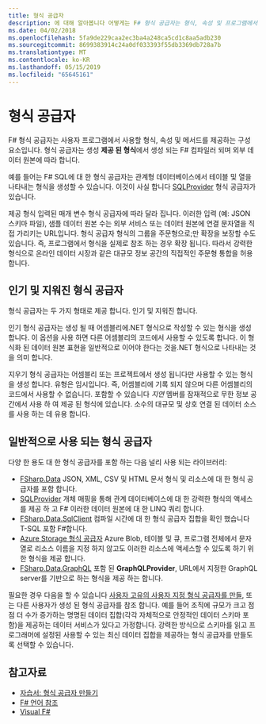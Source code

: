 ```yaml
---
title: 형식 공급자
description: 에 대해 알아봅니다 어떻게는 F# 형식 공급자는 형식, 속성 및 프로그램에서 사용할 메서드를 제공 하는 구성 요소입니다.
ms.date: 04/02/2018
ms.openlocfilehash: 5fa9de229caa2ec3ba4a248ca5cd1c8aa5adb230
ms.sourcegitcommit: 8699383914c24a0df033393f55db3369db728a7b
ms.translationtype: MT
ms.contentlocale: ko-KR
ms.lasthandoff: 05/15/2019
ms.locfileid: "65645161"
---
```

# <a name="type-providers"></a>형식 공급자

F# 형식 공급자는 사용자 프로그램에서 사용할 형식, 속성 및 메서드를 제공하는 구성 요소입니다. 형식 공급자는 생성 **제공 된 형식**에서 생성 되는 F# 컴파일러 되며 외부 데이터 원본에 따라 합니다.

예를 들어는 F# SQL에 대 한 형식 공급자는 관계형 데이터베이스에서 테이블 및 열을 나타내는 형식을 생성할 수 있습니다. 이것이 사실 합니다 [SQLProvider](https://fsprojects.github.io/SQLProvider/) 형식 공급자가 있습니다.

제공 형식 입력된 매개 변수 형식 공급자에 따라 달라 집니다. 이러한 입력 (예: JSON 스키마 파일), 샘플 데이터 원본 수는 외부 서비스 또는 데이터 원본에 연결 문자열을 직접 가리키는 URL입니다. 형식 공급자 형식의 그룹을 주문형으로;만 확장을 보장할 수도 있습니다. 즉, 프로그램에서 형식을 실제로 참조 하는 경우 확장 됩니다. 따라서 강력한 형식으로 온라인 데이터 시장과 같은 대규모 정보 공간의 직접적인 주문형 통합을 허용합니다.

## <a name="generative-and-erased-type-providers"></a>인기 및 지워진 형식 공급자

형식 공급자는 두 가지 형태로 제공 합니다. 인기 및 지워진 합니다.

인기 형식 공급자는 생성 될 때 어셈블리에.NET 형식으로 작성할 수 있는 형식을 생성 합니다. 이 옵션을 사용 하면 다른 어셈블리의 코드에서 사용할 수 있도록 합니다. 이 형식화 된 데이터 원본 표현을 일반적으로 이어야 한다는 것을.NET 형식으로 나타내는 것을 의미 합니다.

지우기 형식 공급자는 어셈블리 또는 프로젝트에서 생성 됩니다만 사용할 수 있는 형식을 생성 합니다. 유형은 임시입니다. 즉, 어셈블리에 기록 되지 않으며 다른 어셈블리의 코드에서 사용할 수 없습니다. 포함할 수 있습니다 *지연* 멤버를 잠재적으로 무한 정보 공간에서 사용 하 여 제공 된 형식에 있습니다. 소수의 대규모 및 상호 연결 된 데이터 소스를 사용 하는 데 유용 합니다.

## <a name="commonly-used-type-providers"></a>일반적으로 사용 되는 형식 공급자

다양 한 용도 대 한 형식 공급자를 포함 하는 다음 널리 사용 되는 라이브러리:

- [FSharp.Data](https://fsharp.github.io/FSharp.Data/) JSON, XML, CSV 및 HTML 문서 형식 및 리소스에 대 한 형식 공급자를 포함 합니다.
- [SQLProvider](https://fsprojects.github.io/SQLProvider/) 개체 매핑을 통해 관계 데이터베이스에 대 한 강력한 형식의 액세스를 제공 하 고 F# 이러한 데이터 원본에 대 한 LINQ 쿼리 합니다.
- [FSharp.Data.SqlClient](https://fsprojects.github.io/FSharp.Data.SqlClient/) 컴파일 시간에 대 한 형식 공급자 집합을 확인 했습니다 T-SQL 포함 F#합니다.
- [Azure Storage 형식 공급자](https://fsprojects.github.io/AzureStorageTypeProvider/) Azure Blob, 테이블 및 큐, 프로그램 전체에서 문자열로 리소스 이름을 지정 하지 않고도 이러한 리소스에 액세스할 수 있도록 하기 위한 형식을 제공 합니다.
- [FSharp.Data.GraphQL](https://fsprojects.github.io/FSharp.Data.GraphQL/index.html) 포함 된 **GraphQLProvider**, URL에서 지정한 GraphQL server를 기반으로 하는 형식을 제공 하는 합니다.

필요한 경우 다음을 할 수 있습니다 [사용자 고유의 사용자 지정 형식 공급자를 만들](creating-a-type-provider.md), 또는 다른 사용자가 생성 된 형식 공급자를 참조 합니다. 예를 들어 조직에 규모가 크고 점점 더 수가 증가하는 명명된 데이터 집합(각각 자체적으로 안정적인 데이터 스키마 포함)을 제공하는 데이터 서비스가 있다고 가정합니다. 강력한 방식으로 스키마를 읽고 프로그래머에 설정된 사용할 수 있는 최신 데이터 집합을 제공하는 형식 공급자를 만들도록 선택할 수 있습니다.

## <a name="see-also"></a>참고자료

- [자습서: 형식 공급자 만들기](creating-a-type-provider.md)
- [F# 언어 참조](../../language-reference/index.md)
- [Visual F#](../../index.md)
